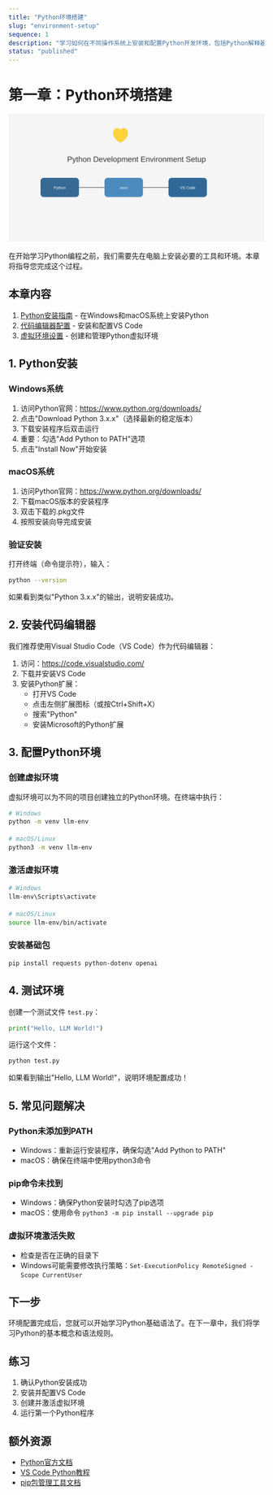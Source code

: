```yaml
---
title: "Python环境搭建"
slug: "environment-setup"
sequence: 1
description: "学习如何在不同操作系统上安装和配置Python开发环境，包括Python解释器、VS Code编辑器和虚拟环境的设置"
status: "published"
---
```


# 第一章：Python环境搭建

![Python Environment Setup](./images/python-environment.svg)

在开始学习Python编程之前，我们需要先在电脑上安装必要的工具和环境。本章将指导您完成这个过程。

## 本章内容

1. [Python安装指南](./python-installation.md) - 在Windows和macOS系统上安装Python
2. [代码编辑器配置](./vscode-setup.md) - 安装和配置VS Code
3. [虚拟环境设置](./virtual-environment.md) - 创建和管理Python虚拟环境

## 1. Python安装

### Windows系统
1. 访问Python官网：https://www.python.org/downloads/
2. 点击"Download Python 3.x.x"（选择最新的稳定版本）
3. 下载安装程序后双击运行
4. 重要：勾选"Add Python to PATH"选项
5. 点击"Install Now"开始安装

### macOS系统
1. 访问Python官网：https://www.python.org/downloads/
2. 下载macOS版本的安装程序
3. 双击下载的.pkg文件
4. 按照安装向导完成安装

### 验证安装
打开终端（命令提示符），输入：
```bash
python --version
```
如果看到类似"Python 3.x.x"的输出，说明安装成功。

## 2. 安装代码编辑器

我们推荐使用Visual Studio Code（VS Code）作为代码编辑器：

1. 访问：https://code.visualstudio.com/
2. 下载并安装VS Code
3. 安装Python扩展：
   - 打开VS Code
   - 点击左侧扩展图标（或按Ctrl+Shift+X）
   - 搜索"Python"
   - 安装Microsoft的Python扩展

## 3. 配置Python环境

### 创建虚拟环境
虚拟环境可以为不同的项目创建独立的Python环境。在终端中执行：

```bash
# Windows
python -m venv llm-env

# macOS/Linux
python3 -m venv llm-env
```

### 激活虚拟环境

```bash
# Windows
llm-env\Scripts\activate

# macOS/Linux
source llm-env/bin/activate
```

### 安装基础包
```bash
pip install requests python-dotenv openai
```

## 4. 测试环境

创建一个测试文件 `test.py`：

```python
print("Hello, LLM World!")
```

运行这个文件：
```bash
python test.py
```

如果看到输出"Hello, LLM World!"，说明环境配置成功！

## 5. 常见问题解决

### Python未添加到PATH
- Windows：重新运行安装程序，确保勾选"Add Python to PATH"
- macOS：确保在终端中使用python3命令

### pip命令未找到
- Windows：确保Python安装时勾选了pip选项
- macOS：使用命令 `python3 -m pip install --upgrade pip`

### 虚拟环境激活失败
- 检查是否在正确的目录下
- Windows可能需要修改执行策略：`Set-ExecutionPolicy RemoteSigned -Scope CurrentUser`

## 下一步

环境配置完成后，您就可以开始学习Python基础语法了。在下一章中，我们将学习Python的基本概念和语法规则。

## 练习
1. 确认Python安装成功
2. 安装并配置VS Code
3. 创建并激活虚拟环境
4. 运行第一个Python程序

## 额外资源
- [Python官方文档](https://docs.python.org/)
- [VS Code Python教程](https://code.visualstudio.com/docs/python/python-tutorial)
- [pip包管理工具文档](https://pip.pypa.io/)
